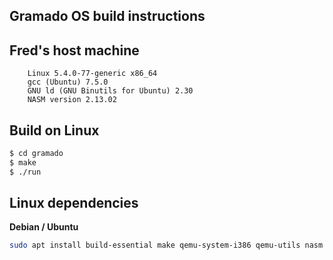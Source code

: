 ## Gramado OS build instructions

## Fred's host machine
```
    Linux 5.4.0-77-generic x86_64
    gcc (Ubuntu) 7.5.0
    GNU ld (GNU Binutils for Ubuntu) 2.30
    NASM version 2.13.02
```

## Build on Linux

```bash
$ cd gramado
$ make
$ ./run
```

## Linux dependencies

**Debian / Ubuntu**
```bash
sudo apt install build-essential make qemu-system-i386 qemu-utils nasm
```


